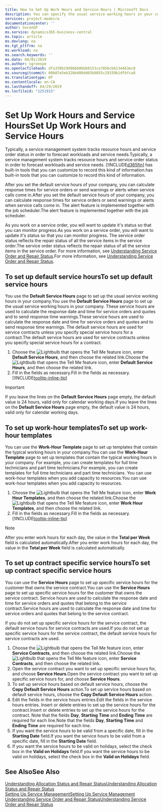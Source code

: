 ```yaml
---
title: How to Set Up Work Hours and Service Hours | Microsoft Docs
description: You can specify the usual service working hours in your company. These service hours are used to calculate the response date and time for service orders and quotes, and to send response time warnings.
services: project-madeira
documentationcenter: ''
author: SorenGP
ms.service: dynamics365-business-central
ms.topic: article
ms.devlang: na
ms.tgt_pltfrm: na
ms.workload: na
ms.search.keywords: ''
ms.date: 04/01/2019
ms.author: sgroespe
ms.openlocfilehash: dfa339b19d9b6b86bb9153ce7856cb6134463ec8
ms.sourcegitcommit: 60b87e5eb32bb408dd65b9855c29159b1dfbfca8
ms.translationtype: HT
ms.contentlocale: en-CA
ms.lasthandoff: 04/29/2019
ms.locfileid: "1251915"
---
```

# <a name="set-up-work-hours-and-service-hours"></a><span data-ttu-id="470a5-104">Set Up Work Hours and Service Hours</span><span class="sxs-lookup"><span data-stu-id="470a5-104">Set Up Work Hours and Service Hours</span></span>
<span data-ttu-id="470a5-105">Typically, a service management system tracks resource hours and service order status in order to forecast workloads and service needs.</span><span class="sxs-lookup"><span data-stu-id="470a5-105">Typically, a service management system tracks resource hours and service order status in order to forecast workloads and service needs.</span></span> [!INCLUDE[d365fin](includes/d365fin_md.md)] <span data-ttu-id="470a5-106">has built-in tools that you can customize to record this kind of information.</span><span class="sxs-lookup"><span data-stu-id="470a5-106">has built-in tools that you can customize to record this kind of information.</span></span>  
  
<span data-ttu-id="470a5-107">After you set the default service hours of your company, you can calculate response times for service orders or send warnings or alerts when service calls come in.</span><span class="sxs-lookup"><span data-stu-id="470a5-107">After you set the default service hours of your company, you can calculate response times for service orders or send warnings or alerts when service calls come in.</span></span> <span data-ttu-id="470a5-108">The alert feature is implemented together with the job scheduler.</span><span class="sxs-lookup"><span data-stu-id="470a5-108">The alert feature is implemented together with the job scheduler.</span></span>   
  
<span data-ttu-id="470a5-109">As you work on a service order, you will want to update it's status so that you can monitor progress.</span><span class="sxs-lookup"><span data-stu-id="470a5-109">As you work on a service order, you will want to update it's status so that you can monitor progress.</span></span> <span data-ttu-id="470a5-110">The service order status reflects the repair status of all the service items in the service order.</span><span class="sxs-lookup"><span data-stu-id="470a5-110">The service order status reflects the repair status of all the service items in the service order.</span></span> <span data-ttu-id="470a5-111">For more information, see [Understanding Service Order and Repair Status](service-order-repair-status.md).</span><span class="sxs-lookup"><span data-stu-id="470a5-111">For more information, see [Understanding Service Order and Repair Status](service-order-repair-status.md).</span></span> 

## <a name="to-set-up-default-service-hours"></a><span data-ttu-id="470a5-112">To set up default service hours</span><span class="sxs-lookup"><span data-stu-id="470a5-112">To set up default service hours</span></span>  
<span data-ttu-id="470a5-113">You use the **Default Service Hours** page to set up the usual service working hours in your company.</span><span class="sxs-lookup"><span data-stu-id="470a5-113">You use the **Default Service Hours** page to set up the usual service working hours in your company.</span></span> <span data-ttu-id="470a5-114">These service hours are used to calculate the response date and time for service orders and quotes and to send response time warnings.</span><span class="sxs-lookup"><span data-stu-id="470a5-114">These service hours are used to calculate the response date and time for service orders and quotes and to send response time warnings.</span></span> <span data-ttu-id="470a5-115">The default service hours are used for service contracts unless you specify special service hours for a contract.</span><span class="sxs-lookup"><span data-stu-id="470a5-115">The default service hours are used for service contracts unless you specify special service hours for a contract.</span></span>  
  
1. <span data-ttu-id="470a5-116">Choose the ![Lightbulb that opens the Tell Me feature](media/ui-search/search_small.png "Tell me what you want to do") icon, enter **Default Service Hours**, and then choose the related link.</span><span class="sxs-lookup"><span data-stu-id="470a5-116">Choose the ![Lightbulb that opens the Tell Me feature](media/ui-search/search_small.png "Tell me what you want to do") icon, enter **Default Service Hours**, and then choose the related link.</span></span>  
2. <span data-ttu-id="470a5-117">Fill in the fields as necessary.</span><span class="sxs-lookup"><span data-stu-id="470a5-117">Fill in the fields as necessary.</span></span> [!INCLUDE[tooltip-inline-tip](includes/tooltip-inline-tip_md.md)]  
  
> [!IMPORTANT]  
>  <span data-ttu-id="470a5-118">If you leave the lines on the **Default Service Hours** page empty, the default value is 24 hours, valid only for calendar working days.</span><span class="sxs-lookup"><span data-stu-id="470a5-118">If you leave the lines on the **Default Service Hours** page empty, the default value is 24 hours, valid only for calendar working days.</span></span>  
  
## <a name="to-set-up-work-hour-templates"></a><span data-ttu-id="470a5-119">To set up work-hour templates</span><span class="sxs-lookup"><span data-stu-id="470a5-119">To set up work-hour templates</span></span>
<span data-ttu-id="470a5-120">You can use the **Work-Hour Template** page to set up templates that contain the typical working hours in your company.</span><span class="sxs-lookup"><span data-stu-id="470a5-120">You can use the **Work-Hour Template** page to set up templates that contain the typical working hours in your company.</span></span> <span data-ttu-id="470a5-121">For example, you can create templates for full time technicians and part time technicians.</span><span class="sxs-lookup"><span data-stu-id="470a5-121">For example, you can create templates for full time technicians and part time technicians.</span></span> <span data-ttu-id="470a5-122">You can use work-hour templates when you add capacity to resources.</span><span class="sxs-lookup"><span data-stu-id="470a5-122">You can use work-hour templates when you add capacity to resources.</span></span>  
  
1. <span data-ttu-id="470a5-123">Choose the ![Lightbulb that opens the Tell Me feature](media/ui-search/search_small.png "Tell me what you want to do") icon, enter **Work Hour Templates**, and then choose the related link.</span><span class="sxs-lookup"><span data-stu-id="470a5-123">Choose the ![Lightbulb that opens the Tell Me feature](media/ui-search/search_small.png "Tell me what you want to do") icon, enter **Work Hour Templates**, and then choose the related link.</span></span>  
2. <span data-ttu-id="470a5-124">Fill in the fields as necessary.</span><span class="sxs-lookup"><span data-stu-id="470a5-124">Fill in the fields as necessary.</span></span> [!INCLUDE[tooltip-inline-tip](includes/tooltip-inline-tip_md.md)]  
  
> [!Note]
> <span data-ttu-id="470a5-125">After you enter work hours for each day, the value in the **Total per Week** field is calculated automatically.</span><span class="sxs-lookup"><span data-stu-id="470a5-125">After you enter work hours for each day, the value in the **Total per Week** field is calculated automatically.</span></span>  

## <a name="to-set-up-contract-specific-service-hours"></a><span data-ttu-id="470a5-126">To set up contract specific service hours</span><span class="sxs-lookup"><span data-stu-id="470a5-126">To set up contract specific service hours</span></span>  
<span data-ttu-id="470a5-127">You can use the **Service Hours** page to set up specific service hours for the customer that owns the service contract.</span><span class="sxs-lookup"><span data-stu-id="470a5-127">You can use the **Service Hours** page to set up specific service hours for the customer that owns the service contract.</span></span> <span data-ttu-id="470a5-128">Service hours are used to calculate the response date and time for service orders and quotes that belong to the service contract.</span><span class="sxs-lookup"><span data-stu-id="470a5-128">Service hours are used to calculate the response date and time for service orders and quotes that belong to the service contract.</span></span>  
  
<span data-ttu-id="470a5-129">If you do not set up specific service hours for the service contract, the default service hours for service contracts are used.</span><span class="sxs-lookup"><span data-stu-id="470a5-129">If you do not set up specific service hours for the service contract, the default service hours for service contracts are used.</span></span>  
  
1. <span data-ttu-id="470a5-130">Choose the ![Lightbulb that opens the Tell Me feature](media/ui-search/search_small.png "Tell me what you want to do") icon, enter **Service Contracts**, and then choose the related link.</span><span class="sxs-lookup"><span data-stu-id="470a5-130">Choose the ![Lightbulb that opens the Tell Me feature](media/ui-search/search_small.png "Tell me what you want to do") icon, enter **Service Contracts**, and then choose the related link.</span></span>  
2. <span data-ttu-id="470a5-131">Open the service contract you want to set up specific service hours for, and choose **Service Hours**.</span><span class="sxs-lookup"><span data-stu-id="470a5-131">Open the service contract you want to set up specific service hours for, and choose **Service Hours**.</span></span>  
4. <span data-ttu-id="470a5-132">To set up service hours based on default service hours, choose the **Copy Default Service Hours** action.</span><span class="sxs-lookup"><span data-stu-id="470a5-132">To set up service hours based on default service hours, choose the **Copy Default Service Hours** action.</span></span>  
5. <span data-ttu-id="470a5-133">Edit the fields in the service hours entries.</span><span class="sxs-lookup"><span data-stu-id="470a5-133">Edit the fields in the service hours entries.</span></span> <span data-ttu-id="470a5-134">Insert or delete entries to set up the service hours for the contract.</span><span class="sxs-lookup"><span data-stu-id="470a5-134">Insert or delete entries to set up the service hours for the contract.</span></span> <span data-ttu-id="470a5-135">Note that the fields **Day**, **Starting Time** and **Ending Time** are required for each line.</span><span class="sxs-lookup"><span data-stu-id="470a5-135">Note that the fields **Day**, **Starting Time** and **Ending Time** are required for each line.</span></span>  
6. <span data-ttu-id="470a5-136">If you want the service hours to be valid from a specific date, fill in the **Starting Date** field.</span><span class="sxs-lookup"><span data-stu-id="470a5-136">If you want the service hours to be valid from a specific date, fill in the **Starting Date** field.</span></span>  
7. <span data-ttu-id="470a5-137">If you want the service hours to be valid on holidays, select the check box in the **Valid on Holidays** field.</span><span class="sxs-lookup"><span data-stu-id="470a5-137">If you want the service hours to be valid on holidays, select the check box in the **Valid on Holidays** field.</span></span>  

## <a name="see-also"></a><span data-ttu-id="470a5-138">See Also</span><span class="sxs-lookup"><span data-stu-id="470a5-138">See Also</span></span>  
[<span data-ttu-id="470a5-139">Understanding Allocation Status and Repair Status</span><span class="sxs-lookup"><span data-stu-id="470a5-139">Understanding Allocation Status and Repair Status</span></span>](service-allocation-status-and-repair-status.md)  
[<span data-ttu-id="470a5-140">Setting Up Service Management</span><span class="sxs-lookup"><span data-stu-id="470a5-140">Setting Up Service Management</span></span>](service-setup-service.md)  
[<span data-ttu-id="470a5-141">Understanding Service Order and Repair Status</span><span class="sxs-lookup"><span data-stu-id="470a5-141">Understanding Service Order and Repair Status</span></span>](service-order-repair-status.md)  
